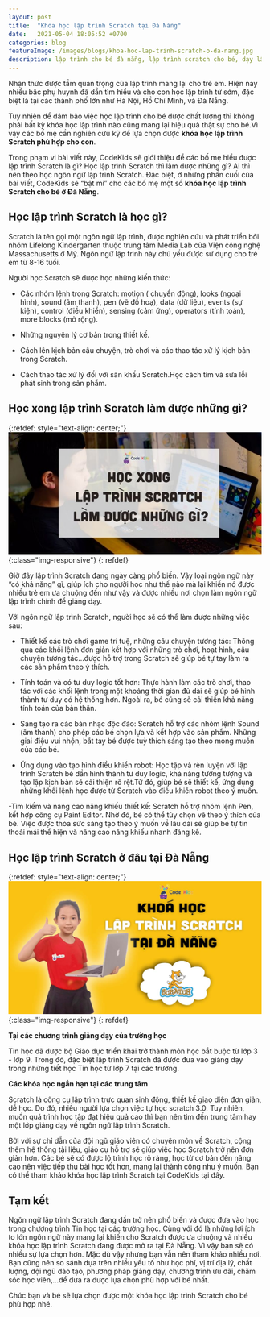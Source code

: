 ```yaml
---
layout: post
title:  "Khóa học lập trình Scratch tại Đà Nẵng"
date:   2021-05-04 18:05:52 +0700
categories: blog
featureImage: /images/blogs/khoa-hoc-lap-trinh-scratch-o-da-nang.jpg
description: lập trình cho bé đà nẵng, lập trình scratch cho bé, dạy lập trình cho bé, lập trình cho trẻ tiểu học, học lập trình tại Đà Nẵng
---
```


Nhận thức được tầm quan trọng của lập trình mang lại cho trẻ em. Hiện nay nhiều bậc phụ huynh đã dần tìm hiểu và cho con học lập trình từ sớm, đặc biệt là tại các thành phố lớn như Hà Nội, Hồ Chí Minh, và Đà Nẵng. 

Tuy nhiên để đảm bảo việc học lập trình cho bé được chất lượng thì không phải bất kỳ khóa học lập trình nào cũng mang lại hiệu quả thật sự cho bé.Vì vậy các bố mẹ cần nghiên cứu kỹ để lựa chọn được <b>khóa học lập trình Scratch phù hợp cho con</b>.

Trong phạm vi bài viết này, CodeKids sẽ giới thiệu để các bố mẹ hiểu được lập trình Scratch là gì? Học lập trình Scratch thì làm được những gì? Ai thì nên theo học ngôn ngữ lập trình Scratch. Đặc biệt, ở những phần cuối của bài viết, CodeKids sẽ “bật mí” cho các bố mẹ một số <b>khóa học lập trình Scratch cho bé ở Đà Nẵng</b>.

## **Học lập trình Scratch là học gì?**

Scratch là tên gọi một ngôn ngữ lập trình, được nghiên cứu và phát triển bởi nhóm Lifelong Kindergarten thuộc trung tâm Media Lab của Viện công nghệ Massachusetts ở Mỹ. Ngôn ngữ lập trình này chủ yếu được sử dụng cho trẻ em từ 8-16 tuổi.

Người học Scratch sẽ được học những kiến thức:

- Các nhóm lệnh trong Scratch: motion ( chuyển động), looks (ngoại hình), sound (âm thanh), pen (vẽ đồ hoạ), data (dữ liệu), events (sự kiện), control (điều khiển), sensing (cảm ứng), operators (tính toán), more blocks (mở rộng).

- Những nguyên lý cơ bản trong thiết kế.

- Cách lên kịch bản câu chuyện, trò chơi và các thao tác xử lý kịch bản trong Scratch.

- Cách thao tác xử lý đối với sân khấu Scratch.Học cách tìm và sửa lỗi phát sinh trong sản phẩm.

## **Học xong lập trình Scratch làm được những gì?**

{:refdef: style="text-align: center;"}
![học lập trình scratch đà nẵng  ](/images/blogs/lap-trinh-scratch-lam-duoc-gi.jpg){:class="img-responsive"}
{: refdef}

Giờ đây lập trình Scratch đang ngày càng phổ biến. Vậy loại ngôn ngữ này “có khả năng” gì, giúp ích cho người học như thế nào mà lại khiến nó được nhiều trẻ em ưa chuộng đến như vậy và được nhiều nơi chọn làm ngôn ngữ lập trình chính để giảng dạy. 

Với ngôn ngữ lập trình Scratch, người học sẽ có thể làm được những việc sau:

- Thiết kế các trò chơi game trí tuệ, những câu chuyện tương tác: Thông qua các khối lệnh đơn giản kết hợp với những trò chơi, hoạt hình, câu chuyện tương tác...được hỗ trợ trong Scratch sẽ giúp bé tự tay làm ra các sản phẩm theo ý thích.

- Tính toán và có tư duy logic tốt hơn: Thực hành làm các trò chơi, thao tác với các khối lệnh trong một khoảng thời gian đủ dài sẽ giúp bé hình thành tư duy có hệ thống hơn. Ngoài ra, bé cũng sẽ cải thiện khả năng tính toán của bản thân.

- Sáng tạo ra các bản nhạc độc đáo: Scratch hỗ trợ các nhóm lệnh Sound (âm thanh) cho phép các bé chọn lựa và kết hợp vào sản phẩm. Những giai điệu vui nhộn, bắt tay bé được tuỳ thích sáng tạo theo mong muốn của các bé. 

- Ứng dụng vào tạo hình điều khiển robot: Học tập và rèn luyện với lập trình Scratch bé dần hình thành tư duy logic, khả năng tưởng tượng và tạo lập kịch bản sẽ cải thiện rõ rệt.Từ đó, giúp bé sẽ thiết kế, ứng dụng những khối lệnh học được từ Scratch vào điều khiển robot theo ý muốn.

-Tìm kiếm và nâng cao năng khiếu thiết kế: Scratch hỗ trợ nhóm lệnh Pen, kết hợp công cụ Paint Editor. Nhờ đó, bé có thể tùy chọn vẽ theo ý thích của bé. Việc được thỏa sức sáng tạo theo ý muốn về lâu dài sẽ giúp bé tự tin thoải mái thể hiện và nâng cao năng khiếu nhanh đáng kể.

## **Học lập trình Scratch ở đâu tại Đà Nẵng**

{:refdef: style="text-align: center;"}
![học lập trình scratch đà nẵng  ](/images/blogs/khoa-hoc-lap-trinh-scratch-o-da-nang.jpg){:class="img-responsive"}
{: refdef}

<b>Tại các chương trình giảng dạy của trường học</b>

Tin học đã được bộ Giáo dục triển khai trở thành môn học bắt buộc từ lớp 3 - lớp 9. Trong đó, đặc biệt lập trình Scratch đã được đưa vào giảng dạy trong những tiết học Tin học từ lớp 7 tại các trường. 

<b>Các khóa học ngắn hạn tại các trung tâm</b>

Scratch là công cụ lập trình trực quan sinh động, thiết kế giao diện đơn giản, dễ học. Do đó, nhiều người lựa chọn việc tự học scratch 3.0. Tuy nhiên, muốn quá trình học tập đạt hiệu quả cao thì bạn nên tìm đến trung tâm hay một lớp giảng dạy về ngôn ngữ lập trình Scratch.

Bởi với sự chỉ dẫn của đội ngũ giáo viên có chuyên môn về Scratch, cộng thêm hệ thống tài liệu, giáo cụ hỗ trợ sẽ giúp việc học Scratch trở nên đơn giản hơn. Các bé sẽ có được lộ trình học rõ ràng, học từ cơ bản đến nâng cao nên việc tiếp thu bài học tốt hơn, mang lại thành công như ý muốn. Bạn có thể tham khảo khóa học lập trình Scratch tại CodeKids tại đây.

## **Tạm kết**

Ngôn ngữ lập trình Scratch đang dần trở nên phổ biến và được đưa vào học trong chương trình Tin học tại các trường học. Cùng với đó là những lợi ích to lớn ngôn ngữ này mang lại khiến cho Scratch được ưa chuộng và nhiều khóa học lập trình Scratch đang được mở ra tại Đà Nẵng. Vì vậy bạn sẽ có nhiều sự lựa chọn hơn. Mặc dù vậy nhưng bạn vẫn nên tham khảo nhiều nơi. Bạn cũng nên so sánh dựa trên nhiều yếu tố như học phí, vị trí địa lý, chất lượng, đội ngũ đào tạo, phương pháp giảng dạy, chương trình ưu đãi, chăm sóc học viên,...để đưa ra được lựa chọn phù hợp với bé nhất.

Chúc bạn và bé sẽ lựa chọn được một khóa học lập trình Scratch cho bé phù hợp nhé.






